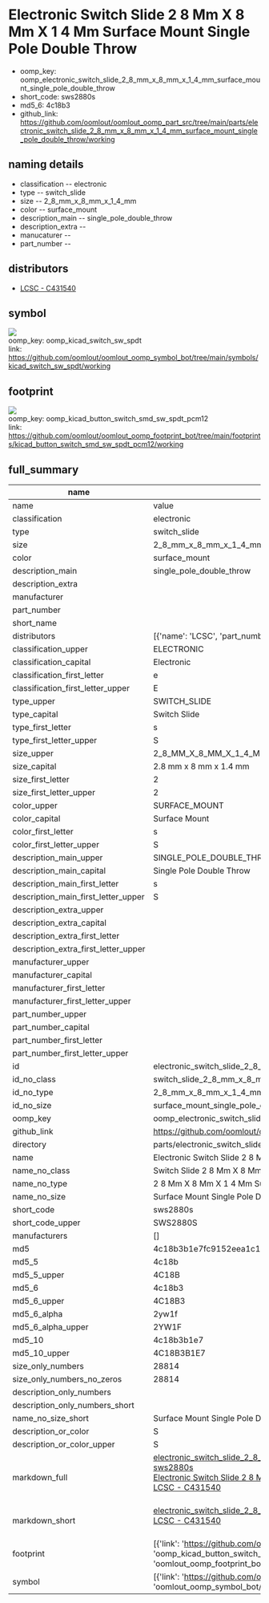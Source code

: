 # Electronic Switch Slide 2 8 Mm X 8 Mm X 1 4 Mm Surface Mount Single Pole Double Throw

  
* oomp_key: oomp_electronic_switch_slide_2_8_mm_x_8_mm_x_1_4_mm_surface_mount_single_pole_double_throw 
* short_code: sws2880s
* md5_6: 4c18b3  
* github_link: https://github.com/oomlout/oomlout_oomp_part_src/tree/main/parts/electronic_switch_slide_2_8_mm_x_8_mm_x_1_4_mm_surface_mount_single_pole_double_throw/working  
## naming details
* classification -- electronic
* type -- switch_slide
* size -- 2_8_mm_x_8_mm_x_1_4_mm
* color -- surface_mount
* description_main -- single_pole_double_throw
* description_extra -- 
* manucaturer -- 
* part_number -- 

## distributors
* [LCSC - C431540](https://lcsc.com/product-detail/C431540.html)   


## symbol

![](symbol/{index}/working/working_600.png)  
oomp_key: oomp_kicad_switch_sw_spdt  
link: https://github.com/oomlout/oomlout_oomp_symbol_bot/tree/main/symbols/kicad_switch_sw_spdt/working  

## footprint

![](footprint/{index}/working/working_600.png)  
oomp_key: oomp_kicad_button_switch_smd_sw_spdt_pcm12  
link: https://github.com/oomlout/oomlout_oomp_footprint_bot/tree/main/footprints/kicad_button_switch_smd_sw_spdt_pcm12/working  

## full_summary
| name | value | 
| --- | --- | 
| name | value | 
| classification | electronic | 
| type | switch_slide | 
| size | 2_8_mm_x_8_mm_x_1_4_mm | 
| color | surface_mount | 
| description_main | single_pole_double_throw | 
| description_extra |  | 
| manufacturer |  | 
| part_number |  | 
| short_name |  | 
| distributors | [{'name': 'LCSC', 'part_number': 'C431540', 'link': 'https://lcsc.com/product-detail/C431540.html', 'id': 'distributor_lcsc'}] | 
| classification_upper | ELECTRONIC | 
| classification_capital | Electronic | 
| classification_first_letter | e | 
| classification_first_letter_upper | E | 
| type_upper | SWITCH_SLIDE | 
| type_capital | Switch Slide | 
| type_first_letter | s | 
| type_first_letter_upper | S | 
| size_upper | 2_8_MM_X_8_MM_X_1_4_MM | 
| size_capital | 2.8 mm x 8 mm x 1.4 mm | 
| size_first_letter | 2 | 
| size_first_letter_upper | 2 | 
| color_upper | SURFACE_MOUNT | 
| color_capital | Surface Mount | 
| color_first_letter | s | 
| color_first_letter_upper | S | 
| description_main_upper | SINGLE_POLE_DOUBLE_THROW | 
| description_main_capital | Single Pole Double Throw | 
| description_main_first_letter | s | 
| description_main_first_letter_upper | S | 
| description_extra_upper |  | 
| description_extra_capital |  | 
| description_extra_first_letter |  | 
| description_extra_first_letter_upper |  | 
| manufacturer_upper |  | 
| manufacturer_capital |  | 
| manufacturer_first_letter |  | 
| manufacturer_first_letter_upper |  | 
| part_number_upper |  | 
| part_number_capital |  | 
| part_number_first_letter |  | 
| part_number_first_letter_upper |  | 
| id | electronic_switch_slide_2_8_mm_x_8_mm_x_1_4_mm_surface_mount_single_pole_double_throw | 
| id_no_class | switch_slide_2_8_mm_x_8_mm_x_1_4_mm_surface_mount_single_pole_double_throw | 
| id_no_type | 2_8_mm_x_8_mm_x_1_4_mm_surface_mount_single_pole_double_throw | 
| id_no_size | surface_mount_single_pole_double_throw | 
| oomp_key | oomp_electronic_switch_slide_2_8_mm_x_8_mm_x_1_4_mm_surface_mount_single_pole_double_throw | 
| github_link | https://github.com/oomlout/oomlout_oomp_part_src/tree/main/parts/electronic_switch_slide_2_8_mm_x_8_mm_x_1_4_mm_surface_mount_single_pole_double_throw/working | 
| directory | parts/electronic_switch_slide_2_8_mm_x_8_mm_x_1_4_mm_surface_mount_single_pole_double_throw | 
| name | Electronic Switch Slide 2 8 Mm X 8 Mm X 1 4 Mm Surface Mount Single Pole Double Throw | 
| name_no_class | Switch Slide 2 8 Mm X 8 Mm X 1 4 Mm Surface Mount Single Pole Double Throw | 
| name_no_type | 2 8 Mm X 8 Mm X 1 4 Mm Surface Mount Single Pole Double Throw | 
| name_no_size | Surface Mount Single Pole Double Throw | 
| short_code | sws2880s | 
| short_code_upper | SWS2880S | 
| manufacturers | [] | 
| md5 | 4c18b3b1e7fc9152eea1c1d675c0327e | 
| md5_5 | 4c18b | 
| md5_5_upper | 4C18B | 
| md5_6 | 4c18b3 | 
| md5_6_upper | 4C18B3 | 
| md5_6_alpha | 2yw1f | 
| md5_6_alpha_upper | 2YW1F | 
| md5_10 | 4c18b3b1e7 | 
| md5_10_upper | 4C18B3B1E7 | 
| size_only_numbers | 28814 | 
| size_only_numbers_no_zeros | 28814 | 
| description_only_numbers |  | 
| description_only_numbers_short |   | 
| name_no_size_short | Surface Mount Single Pole Double Throw | 
| description_or_color | S  | 
| description_or_color_upper | S  | 
| markdown_full | [electronic_switch_slide_2_8_mm_x_8_mm_x_1_4_mm_surface_mount_single_pole_double_throw](https://github.com/oomlout/oomlout_oomp_part_src/tree/main/parts/electronic_switch_slide_2_8_mm_x_8_mm_x_1_4_mm_surface_mount_single_pole_double_throw/working)<br>[sws2880s](https://github.com/oomlout/oomlout_oomp_part_src/tree/main/parts/electronic_switch_slide_2_8_mm_x_8_mm_x_1_4_mm_surface_mount_single_pole_double_throw/working)<br>[Electronic Switch Slide 2 8 Mm X 8 Mm X 1 4 Mm Surface Mount Single Pole Double Throw](https://github.com/oomlout/oomlout_oomp_part_src/tree/main/parts/electronic_switch_slide_2_8_mm_x_8_mm_x_1_4_mm_surface_mount_single_pole_double_throw/working)<br>[LCSC - C431540<br>](https://lcsc.com/product-detail/C431540.html)<br> | 
| markdown_short | [electronic_switch_slide_2_8_mm_x_8_mm_x_1_4_mm_surface_mount_single_pole_double_throw](https://github.com/oomlout/oomlout_oomp_part_src/tree/main/parts/electronic_switch_slide_2_8_mm_x_8_mm_x_1_4_mm_surface_mount_single_pole_double_throw/working)<br>[LCSC - C431540<br>](https://lcsc.com/product-detail/C431540.html)<br> | 
| footprint | [{'link': 'https://github.com/oomlout/oomlout_oomp_footprint_bot/tree/main/foootprntss/kicad_button_switch_smd_sw_spdt_pcm12', 'oomp_key': 'oomp_kicad_button_switch_smd_sw_spdt_pcm12', 'directory': 'oomlout_oomp_footprint_bot/footprints/kicad_button_switch_smd_sw_spdt_pcm12//working/working.kicad_mod', 'index': 0}] | 
| symbol | [{'link': 'https://github.com/oomlout/oomlout_oomp_symbol_bot/tree/main/symbols/kicad_switch_sw_spdt', 'oomp_key': 'oomp_kicad_switch_sw_spdt', 'directory': 'oomlout_oomp_symbol_bot/symbols/kicad_switch_sw_spdt//working/working.kicad_sym', 'index': 0}] | 
